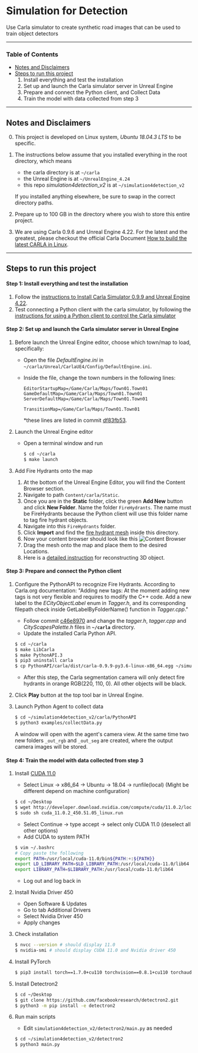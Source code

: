 # Simulation for Detection

Use Carla simulator to create synthetic road images that can be used to train object detectors

-------------------
### Table of Contents
- [Notes and Disclaimers](#notes_and_disclaimers)
- [Steps to run this project](#steps)
    1. Install everything and test the installation
    2. Set up and launch the Carla simulator server in Unreal Engine
    3. Prepare and connect the Python client, and Collect Data
    4. Train the model with data collected from step 3
---

<a name='notes_and_disclaimers'></a>

## Notes and Disclaimers
0. This project is developed on Linux system, *Ubuntu 18.04.3 LTS* to be specific.
1. The instructions below assume that you installed everything in the root directory, which means
    - the carla directory is at `~/carla`
    - the Unreal Engine is at `~/UnrealEngine_4.24`
    - this repo *simulation4detection_v2* is at `~/simulation4detection_v2`

    If you installed anything elsewhere, be sure to swap in the correct directory paths.
2. Prepare up to 100 GB in the directory where you wish to store this entire project. 
3. We are using Carla 0.9.6 and Unreal Engine 4.22. For the latest and the greatest, please checkout the official Carla Document [How to build the latest CARLA in Linux](https://carla.readthedocs.io/en/latest/how_to_build_on_linux/).

-------------------

<a name='steps'></a>

## Steps to run this project

#### Step 1: Install everything and test the installation
1. Follow the [instructions to Install Carla Simulator 0.9.9 and Unreal Engine 4.22](docs/installation.md).
2. Test connecting a Python client with the carla simulator, by following the [instructions for using a Python client to control the Carla simulator](docs/test_installation.md)

#### Step 2: Set up and launch the Carla simulator server in Unreal Engine
1. Before launch the Unreal Engine editor, choose which town/map to load, specifically:

    - Open the file *DefaultEngine.ini* in `~/carla/Unreal/CarlaUE4/Config/DefaultEngine.ini`. 
    
    - Inside the file, change the town numbers in the following lines:
        ```
        EditorStartupMap=/Game/Carla/Maps/Town01.Town01
        GameDefaultMap=/Game/Carla/Maps/Town01.Town01
        ServerDefaultMap=/Game/Carla/Maps/Town01.Town01

        TransitionMap=/Game/Carla/Maps/Town01.Town01
        ```
        *these lines are listed in commit [df83fb53](https://gitlab.com/cmertz/simulation4detection_v2/commit/df83fb534de2fd537f8ade9dd229e36302c58dcc).

2.  Launch the Unreal Engine editor
    - Open a terminal window and run
        ```bash
        $ cd ~/carla
        $ make launch
        ```

3. Add Fire Hydrants onto the map
    1. At the bottom of the Unreal Engine Editor, you will find the Content Browser section. 
    2. Navigate to path `Content/carla/Static`. 
    3. Once you are in the **Static** folder, click the green **Add New** button and click **New Folder**. Name the folder `FireHydrants`. The name must be FireHydrants because the Python client will use this folder name to tag fire hydrant objects.
    4. Navigate into this `FireHydrants` folder.
    5. Click **Import** and find the [fire hydrant mesh](mesh/fire_hydrant_mesh) inside this directory.
    6. Now your content browser should look like this ![Content Browser](docs/imgs/content_browser.png)
    7. Drag the mesh onto the map and place them to the desired Locations.
    8. Here is a [detailed instruction](https://github.com/chrmertz/synth_train_data) for reconstructing 3D object.

#### Step 3: Prepare and connect the Python client
1.  Configure the PythonAPI to recognize Fire Hydrants. According to Carla.org documentation: "Adding new tags: At the moment adding new tags is not very flexible and requires to modify the C++ code. Add a new label to the *ECityObjectLabel* enum in *Tagger.h*, and its corresponding filepath check inside GetLabelByFolderName() function in *Tagger.cpp*."
    - Follow commit [c46e8970](https://gitlab.com/cmertz/simulation4detection_v2/commit/c46e89709e69e880ab195272e1bb4e2f245e605d) and change the *tagger.h*, *tagger.cpp* and *CityScapesPalette.h* files in **`~/carla`** directory. 
    - Update the installed Carla Python API.
    ```bash
    $ cd ~/carla
    $ make LibCarla
    $ make PythonAPI.3
    $ pip3 uninstall carla
    $ cp PythonAPI/carla/dist/carla-0.9.9-py3.6-linux-x86_64.egg ~/simulation4detection_v2/carla/PythonAPI/carla/dist/carla-0.9.9-py3-linux-x86_64.egg 
    ```
    - After this step, the Carla segmentation camera will only detect fire hydrants in orange RGB(220, 110, 0). All other objects will be black.

2. Click **Play** button at the top tool bar in Unreal Engine.
3. Launch Python Agent to collect data
    ```bash
    $ cd ~/simulation4detection_v2/carla/PythonAPI
    $ python3 examples/collectData.py
    ```
    A window will open with the agent's camera view. At the same time two new folders `_out_rgb` and `_out_seg` are created, where the output camera images will be stored.

#### Step 4: Train the model with data collected from step 3
1. Install [CUDA 11.0](https://developer.nvidia.com/cuda-11.0-download-archive)
    - Select Linux -> x86_64 -> Ubuntu -> 18.04 -> runfile(local) (Might be different depend on machine configuration)
    ```bash
    $ cd ~/Desktop
    $ wget http://developer.download.nvidia.com/compute/cuda/11.0.2/local_installers/cuda_11.0.2_450.51.05_linux.run
    $ sudo sh cuda_11.0.2_450.51.05_linux.run
    ```
    - Select Continue -> type accept -> select only CUDA 11.0 (deselect all other options)
    - Add CUDA to system PATH
    ```bash
    $ vim ~/.bashrc
    # Copy paste the following 
    export PATH=/usr/local/cuda-11.0/bin${PATH:+:${PATH}}
    export LD_LIBRARY_PATH=$LD_LIBRARY_PATH:/usr/local/cuda-11.0/lib64
    export LIBRARY_PATH=$LIBRARY_PATH:/usr/local/cuda-11.0/lib64
    ```
    - Log out and log back in

2. Install Nvidia Driver 450
    - Open Software & Updates
    - Go to tab Additional Drivers
    - Select Nvidia Driver 450
    - Apply changes

3. Check installation
    ```bash
    $ nvcc --version # should display 11.0
    $ nvidia-smi # should display CUDA 11.0 and Nvidia driver 450
    ```

4. Install PyTorch
    ```bash
    $ pip3 install torch==1.7.0+cu110 torchvision==0.8.1+cu110 torchaudio===0.7.0 -f https://download.pytorch.org/whl/torch_stable.html
    ```

5. Install Detectron2
    ```bash
    $ cd ~/Desktop
    $ git clone https://github.com/facebookresearch/detectron2.git
    $ python3 -m pip install -e detectron2
    ```

6. Run main scripts
    - Edit `simulation4detection_v2/detectron2/main.py` as needed 
    ```bash
    $ cd ~/simulation4detection_v2/detectron2
    $ python3 main.py
    ```
